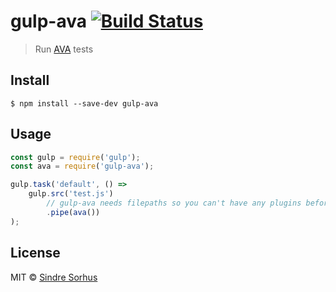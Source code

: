 # gulp-ava [![Build Status](https://travis-ci.org/sindresorhus/gulp-ava.svg?branch=master)](https://travis-ci.org/sindresorhus/gulp-ava)

> Run [AVA](https://ava.li) tests


## Install

```
$ npm install --save-dev gulp-ava
```


## Usage

```js
const gulp = require('gulp');
const ava = require('gulp-ava');

gulp.task('default', () =>
	gulp.src('test.js')
		// gulp-ava needs filepaths so you can't have any plugins before it
		.pipe(ava())
);
```


## License

MIT © [Sindre Sorhus](https://sindresorhus.com)
